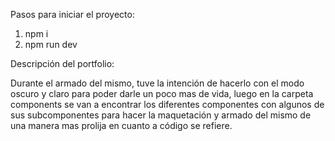 ﻿Pasos para iniciar el proyecto:

1) npm i
1) npm run dev

Descripción del portfolio:

Durante el armado del mismo, tuve la intención de hacerlo con el modo oscuro y claro para poder darle un poco mas de vida, luego en la carpeta components se van a encontrar los diferentes componentes con algunos de sus subcomponentes para hacer la maquetación y armado del mismo de una manera mas prolija en cuanto a código se refiere.
